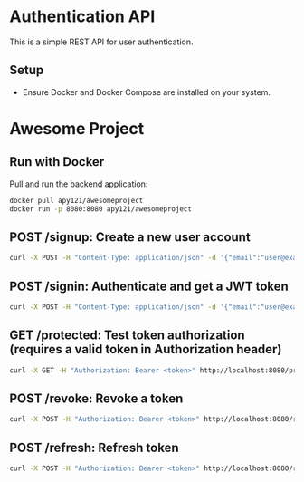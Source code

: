 # Authentication API

This is a simple REST API for user authentication.

## Setup

- Ensure Docker and Docker Compose are installed on your system.

# Awesome Project

## Run with Docker

Pull and run the backend application:
```bash
docker pull apy121/awesomeproject
docker run -p 8080:8080 apy121/awesomeproject
````

## POST /signup: Create a new user account

```bash
curl -X POST -H "Content-Type: application/json" -d '{"email":"user@example.com", "password":"password123"}' http://localhost:8080/signup
```

## POST /signin: Authenticate and get a JWT token

```bash
curl -X POST -H "Content-Type: application/json" -d '{"email":"user@example.com", "password":"password123"}' http://localhost:8080/signin
```

## GET /protected: Test token authorization (requires a valid token in Authorization header)

```bash
curl -X GET -H "Authorization: Bearer <token>" http://localhost:8080/protected
```

## POST /revoke: Revoke a token

```bash
curl -X POST -H "Authorization: Bearer <token>" http://localhost:8080/revoke
```

## POST /refresh: Refresh token

```bash
curl -X POST -H "Authorization: Bearer <token>" http://localhost:8080/refresh
```